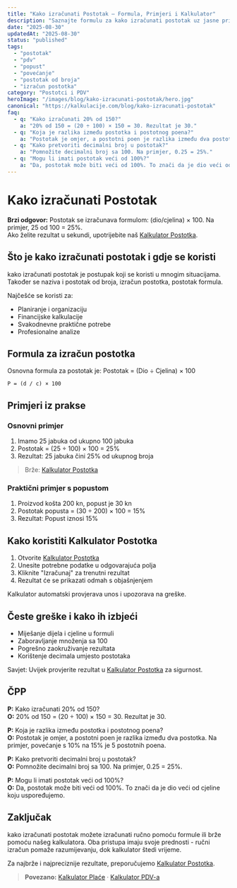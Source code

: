 ```yaml
---
title: "Kako izračunati Postotak – Formula, Primjeri i Kalkulator"
description: "Saznajte formulu za kako izračunati postotak uz jasne primjere. Brže: Kalkulator Postotka."
date: "2025-08-30"
updatedAt: "2025-08-30"
status: "published"
tags:
  - "postotak"
  - "pdv"
  - "popust"
  - "povećanje"
  - "postotak od broja"
  - "izračun postotka"
category: "Postotci i PDV"
heroImage: "/images/blog/kako-izracunati-postotak/hero.jpg"
canonical: "https://kalkulacije.com/blog/kako-izracunati-postotak"
faq:
  - q: "Kako izračunati 20% od 150?"
    a: "20% od 150 = (20 ÷ 100) × 150 = 30. Rezultat je 30."
  - q: "Koja je razlika između postotka i postotnog poena?"
    a: "Postotak je omjer, a postotni poen je razlika između dva postotka. Na primjer, povećanje s 10% na 15% je 5 postotnih poena."
  - q: "Kako pretvoriti decimalni broj u postotak?"
    a: "Pomnožite decimalni broj sa 100. Na primjer, 0.25 = 25%."
  - q: "Mogu li imati postotak veći od 100%?"
    a: "Da, postotak može biti veći od 100%. To znači da je dio veći od cjeline koju uspoređujemo."
---
```


# Kako izračunati Postotak

**Brzi odgovor:** Postotak se izračunava formulom: (dio/cjelina) × 100. Na primjer, 25 od 100 = 25%.  
Ako želite rezultat u sekundi, upotrijebite naš [Kalkulator Postotka](/kalkulator-postotka).

## Što je kako izračunati postotak i gdje se koristi

kako izračunati postotak je postupak koji se koristi u mnogim situacijama. Također se naziva i postotak od broja, izračun postotka, postotak formula.

Najčešće se koristi za:
- Planiranje i organizaciju
- Financijske kalkulacije  
- Svakodnevne praktične potrebe
- Profesionalne analize

## Formula za izračun postotka

Osnovna formula za postotak je: Postotak = (Dio ÷ Cjelina) × 100

```
P = (d / c) × 100
```

## Primjeri iz prakse

### Osnovni primjer
1. Imamo 25 jabuka od ukupno 100 jabuka
2. Postotak = (25 ÷ 100) × 100 = 25%
3. Rezultat: 25 jabuka čini 25% od ukupnog broja

> Brže: [Kalkulator Postotka](/kalkulator-postotka)

### Praktični primjer s popustom
1. Proizvod košta 200 kn, popust je 30 kn
2. Postotak popusta = (30 ÷ 200) × 100 = 15%
3. Rezultat: Popust iznosi 15%


## Kako koristiti Kalkulator Postotka

1. Otvorite [Kalkulator Postotka](/kalkulator-postotka)
2. Unesite potrebne podatke u odgovarajuća polja
3. Kliknite "Izračunaj" za trenutni rezultat
4. Rezultat će se prikazati odmah s objašnjenjem

Kalkulator automatski provjerava unos i upozorava na greške.

## Česte greške i kako ih izbjeći
- Miješanje dijela i cjeline u formuli
- Zaboravljanje množenja sa 100
- Pogrešno zaokruživanje rezultata
- Korištenje decimala umjesto postotaka

Savjet: Uvijek provjerite rezultat u [Kalkulator Postotka](/kalkulator-postotka) za sigurnost.

## ČPP

**P:** Kako izračunati 20% od 150?  
**O:** 20% od 150 = (20 ÷ 100) × 150 = 30. Rezultat je 30.

**P:** Koja je razlika između postotka i postotnog poena?  
**O:** Postotak je omjer, a postotni poen je razlika između dva postotka. Na primjer, povećanje s 10% na 15% je 5 postotnih poena.

**P:** Kako pretvoriti decimalni broj u postotak?  
**O:** Pomnožite decimalni broj sa 100. Na primjer, 0.25 = 25%.

**P:** Mogu li imati postotak veći od 100%?  
**O:** Da, postotak može biti veći od 100%. To znači da je dio veći od cjeline koju uspoređujemo.


## Zaključak

kako izračunati postotak možete izračunati ručno pomoću formule ili brže pomoću našeg kalkulatora. Oba pristupa imaju svoje prednosti - ručni izračun pomaže razumijevanju, dok kalkulator štedi vrijeme.

Za najbrže i najpreciznije rezultate, preporučujemo [Kalkulator Postotka](/kalkulator-postotka).

> **Povezano:** [Kalkulator Plaće](/kalkulator-place) · [Kalkulator PDV-a](/kalkulator-pdv)


<script type="application/ld+json">
{
  "@context": "https://schema.org",
  "@type": "Article",
  "headline": "Kako izračunati Postotak – Formula, Primjeri i Kalkulator",
  "description": "Saznajte formulu za kako izračunati postotak uz jasne primjere. Brže: Kalkulator Postotka.",
  "image": "https://kalkulacije.com/images/blog/kako-izracunati-postotak/hero.jpg",
  "datePublished": "2025-08-30",
  "dateModified": "2025-08-30",
  "author": {
    "@type": "Organization",
    "name": "Kalkulacije Tim"
  },
  "publisher": {
    "@type": "Organization",
    "name": "Kalkulacije",
    "logo": {
      "@type": "ImageObject",
      "url": "https://kalkulacije.com/logo.png"
    }
  },
  "mainEntityOfPage": {
    "@type": "WebPage",
    "@id": "https://kalkulacije.com/blog/kako-izracunati-postotak"
  }
}
</script>

<script type="application/ld+json">
{
  "@context": "https://schema.org",
  "@type": "FAQPage",
  "mainEntity": [
    {
      "@type": "Question",
      "name": "Kako izračunati 20% od 150?",
      "acceptedAnswer": {
        "@type": "Answer",
        "text": "20% od 150 = (20 ÷ 100) × 150 = 30. Rezultat je 30."
      }
    },
    {
      "@type": "Question",
      "name": "Koja je razlika između postotka i postotnog poena?",
      "acceptedAnswer": {
        "@type": "Answer",
        "text": "Postotak je omjer, a postotni poen je razlika između dva postotka. Na primjer, povećanje s 10% na 15% je 5 postotnih poena."
      }
    },
    {
      "@type": "Question",
      "name": "Kako pretvoriti decimalni broj u postotak?",
      "acceptedAnswer": {
        "@type": "Answer",
        "text": "Pomnožite decimalni broj sa 100. Na primjer, 0.25 = 25%."
      }
    },
    {
      "@type": "Question",
      "name": "Mogu li imati postotak veći od 100%?",
      "acceptedAnswer": {
        "@type": "Answer",
        "text": "Da, postotak može biti veći od 100%. To znači da je dio veći od cjeline koju uspoređujemo."
      }
    }
  ]
}
</script>